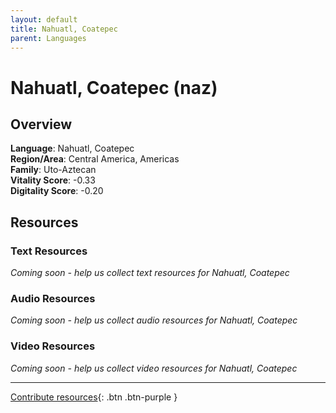 ```yaml
---
layout: default
title: Nahuatl, Coatepec
parent: Languages
---
```


# Nahuatl, Coatepec (naz)

## Overview

**Language**: Nahuatl, Coatepec  
**Region/Area**: Central America, Americas  
**Family**: Uto-Aztecan  
**Vitality Score**: -0.33  
**Digitality Score**: -0.20  

## Resources

### Text Resources
*Coming soon - help us collect text resources for Nahuatl, Coatepec*

### Audio Resources
*Coming soon - help us collect audio resources for Nahuatl, Coatepec*

### Video Resources
*Coming soon - help us collect video resources for Nahuatl, Coatepec*

---

[Contribute resources](https://fairtrain.github.io/){: .btn .btn-purple }
